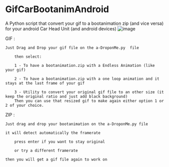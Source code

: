 # GifCarBootanimAndroid
A Python script that convert your gif to a bootanimation zip (and vice versa) for your android Car Head Unit (and android devices)
![image](https://github.com/soaresden/GifCarBootanimAndroid/assets/54243866/b17d0e6d-22aa-4ed3-8053-3754b8e0fdb9)


GIF : 

    Just Drag and Drop your gif file on the a-DroponMe.py  file
    
        then select:
        
        1 - To have a bootanimation.zip with a Endless Animation (like your gif)
        
        2 - To have a bootanimation.zip with a one loop animation and it stays at the last frame of your gif
        
        3 - Utility to convert your original gif file to an other size (it keep the original ratio and just add black background)
        Then you can use that resized gif to make again either option 1 or 2 of your choice.

ZIP :

    Just drag and drop your bootanimation on the a-DroponMe.py file

    it will detect automatically the framerate
    
        press enter if you want to stay original
        
        or try a different framerate
    
    then you will get a gif file again to work on

